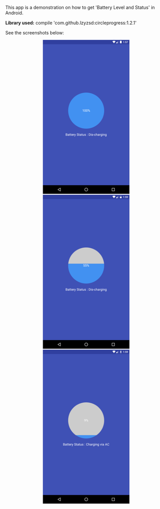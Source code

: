 This app is a demonstration on how to get 'Battery Level and Status' in Android.<br />

<b>Library used:</b> compile 'com.github.lzyzsd:circleprogress:1.2.1'<br />

See the screenshots below:<br />

<p align="center">
  <img src="https://github.com/CodeSpurt/BatteryWidget/blob/master/app/src/main/res/drawable/screenshot_portrait_1.png" width="270"/>
  <img src="https://github.com/CodeSpurt/BatteryWidget/blob/master/app/src/main/res/drawable/screenshot_portrait_2.png" width="270"/>
  <img src="https://github.com/CodeSpurt/BatteryWidget/blob/master/app/src/main/res/drawable/screenshot_portrait_3.png" width="270"/>
</p>
